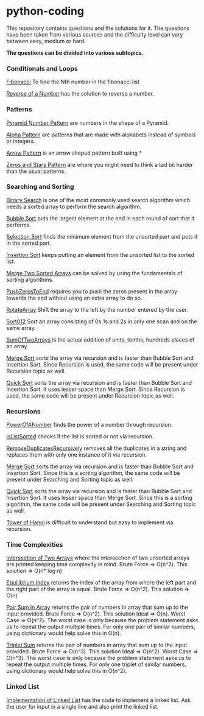 # python-coding

This repository contains questions and the solutions for it.
The questions have been taken from various sources and the difficulty level can vary between easy, medium or hard.

**The questions can be divided into various subtopics.**

### Conditionals and Loops
[Fibonacci](https://github.com/karanmalh0tra/python-coding/tree/master/NthFibonacciNumber) To find the Nth number in the fibonacci list

[Reverse of a Number](https://github.com/karanmalh0tra/python-coding/tree/master/ReverseOfANumber) has the solution to reverse a number.

### Patterns

[Pyramid Number Pattern](https://github.com/karanmalh0tra/python-coding/tree/master/PyramidNumberPattern) are numbers in the shape of a Pyramid.

[Alpha Pattern](https://github.com/karanmalh0tra/python-coding/blob/master/AlphaPattern) are patterns that are made with alphabets instead of symbols or integers.

[Arrow Pattern](https://github.com/karanmalh0tra/python-coding/tree/master/ArrowPattern) is an arrow shaped pattern built using *

[Zeros and Stars Pattern](https://github.com/karanmalh0tra/python-coding/tree/master/ZerosAndStarsPattern) are where you might need to think a tad bit harder than the usual patterns.

### Searching and Sorting
[Binary Search](https://github.com/karanmalh0tra/python-coding/tree/master/BinarySearch) is one of the most commonly used search algorithm which needs a sorted array to perform the search algorithm.

[Bubble Sort](https://github.com/karanmalh0tra/python-coding/tree/master/BubbleSort) puts the largest element at the end in each round of sort that it performs.

[Selection Sort](https://github.com/karanmalh0tra/python-coding/tree/master/SelectionSort) finds the minimum element from the unsorted part and puts it in the sorted part.

[Insertion Sort](https://github.com/karanmalh0tra/python-coding/tree/master/InsertionSort) keeps putting an element from the unsorted list to the sorted list.

[Merge Two Sorted Arrays](https://github.com/karanmalh0tra/python-coding/tree/master/MergeTwoSortedArrays) can be solved by using the fundamentals of sorting algorithms.

[PushZerosToEnd](https://github.com/karanmalh0tra/python-coding/tree/master/PushZerosToEnd) requires you to push the zeros present in the array towards the end without using an extra array to do so.

[RotateArray](https://github.com/karanmalh0tra/python-coding/tree/master/RotateArray) Shift the array to the left by the number entered by the user.

[Sort012](https://github.com/karanmalh0tra/python-coding/tree/master/Sort012) Sort an array consisting of 0s 1s and 2s in only one scan and on the same array.

[SumOfTwoArrays](https://github.com/karanmalh0tra/python-coding/tree/master/SumOfTwoArrays) is the actual addition of units, tenths, hundreds places of an array.

[Merge Sort](https://github.com/karanmalh0tra/python-coding/tree/master/MergeSort) sorts the array via recursion and is faster than Bubble Sort and Insertion Sort. Since Recursion is used, the same code will be present under Recursion topic as well.

[Quick Sort](https://github.com/karanmalh0tra/python-coding/tree/master/QuickSort) sorts the array via recursion and is faster than Bubble Sort and Insertion Sort. It uses lesser space than Merge Sort. Since Recursion is used, the same code will be present under Recursion topic as well.


### Recursions

[PowerOfANumber](https://github.com/karanmalh0tra/python-coding/tree/master/PowerOfANumber) finds the power of a number through recursion.

[isListSorted](https://github.com/karanmalh0tra/python-coding/tree/master/isListSorted) checks if the list is sorted or not via recursion.

[RemoveDuplicatesRecursively](https://github.com/karanmalh0tra/python-coding/tree/master/RemoveDuplicatesRecursively) removes all the duplicates in a string and replaces them with only one instance of it via recursion.

[Merge Sort](https://github.com/karanmalh0tra/python-coding/tree/master/MergeSort) sorts the array via recursion and is faster than Bubble Sort and Insertion Sort. Since this is a sorting algorithm, the same code will be present under Searching and Sorting topic as well.

[Quick Sort](https://github.com/karanmalh0tra/python-coding/tree/master/QuickSort) sorts the array via recursion and is faster than Bubble Sort and Insertion Sort. It uses lesser space than Merge Sort. Since this is a sorting algorithm, the same code will be present under Searching and Sorting topic as well.

[Tower of Hanoi](https://github.com/karanmalh0tra/python-coding/tree/master/TowerOfHanoi) is difficult to understand but easy to implement via recursion.


### Time Complexities

[Intersection of Two Arrays](https://github.com/karanmalh0tra/python-coding/tree/master/IntersectonOfTwoArrays) where the intersection of two unsorted arrays are printed keeping time complexity in mind. Brute Force => O(n^2). This solution => O(n* log n)

[Equilibrium Index](https://github.com/karanmalh0tra/python-coding/tree/master/ArrayEquilibriumIndex) returns the index of the array from where the left part and the right part of the array is equal. Brute Force => O(n^2). This solution => O(n)

[Pair Sum In Array](https://github.com/karanmalh0tra/python-coding/tree/master/PairSumInArray) returns the pair of numbers in array that sum up to the input provided. Brute Force => O(n^2). This solution Ideal => O(n). Worst Case => O(n^2). The worst case is only because the problem statement asks us to repeat the output multiple times. For only one pair of similar numbers, using dictionary would help solve this in O(n).

[Triplet Sum](https://github.com/karanmalh0tra/python-coding/tree/master/TripletSum) returns the pair of numbers in array that sum up to the input provided. Brute Force => O(n^3). This solution Ideal => O(n^2). Worst Case => O(n^3). The worst case is only because the problem statement asks us to repeat the output multiple times. For only one triplet of similar numbers, using dictionary would help solve this in O(n^2).

### Linked List

[Implementation of Linked List](https://github.com/karanmalh0tra/python-coding/tree/master/LinkedListImplementation) has the code to implement a linked list. Ask the user for input in a single line and also print the linked list.
